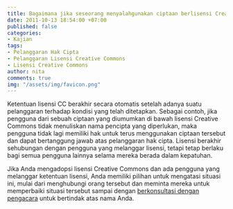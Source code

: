 ```yaml
---
title: Bagaimana jika seseorang menyalahgunakan ciptaan berlisensi Creative Commons?
date: 2011-10-13 18:54:00 +07:00
published: false
categories:
- Kajian
tags:
- Pelanggaran Hak Cipta
- Pelanggaran Lisensi Creative Commons
- Lisensi Creative Commons
author: nita
comments: true
img: "/assets/img/favicon.png"
---
```


Ketentuan lisensi CC berakhir secara otomatis setelah adanya suatu pelanggaran terhadap kondisi yang telah ditetapkan. Sebagai contoh, jika pengguna dari sebuah ciptaan yang diumumkan di bawah lisensi Creative Commons tidak menuliskan nama pencipta yang diperlukan, maka pengguna tidak lagi memiliki hak untuk terus menggunakan ciptaan tersebut dan dapat bertanggung jawab atas pelanggaran hak cipta. Lisensi berakhir sehubungan dengan pengguna yang melanggar lisensi, tetapi tetap berlaku bagi semua pengguna lainnya selama mereka berada dalam kepatuhan.

Jika Anda mengadopsi lisensi Creative Commons dan ada pengguna yang melanggar ketentuan lisensi, Anda memiliki pilihan untuk mengatasi situasi ini, mulai dari menghubungi orang tersebut dan meminta mereka untuk memperbaiki situasi tersebut sampai dengan [berkonsultasi dengan pengacara](http://creativecommons.or.id/faq/#Dapatkah_CC_memberikan_nasihat_hukum_tentang_lisensi_atau_alat_lainnya.2C_atau_membantu_penegakan_lisensi_CC.3F) untuk bertindak atas nama Anda.
